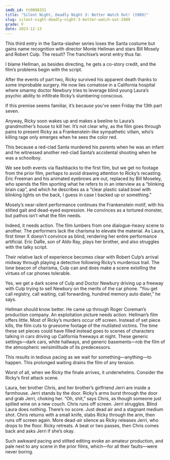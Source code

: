 ```yaml
---
imdb_id: tt0098331
title: "Silent Night, Deadly Night 3: Better Watch Out! (1989)"
slug: silent-night-deadly-night-3-better-watch-out-1989
grade: F
date: 2023-12-13
---
```


This third entry in the Santa-slasher series loses the Santa costume but gains name recognition with director Monte Hellman and stars Bill Mosely and Robert Culp. The result? The franchise’s worst entry thus far.

I blame Hellman, as besides directing, he gets a co-story credit, and the film’s problems begin with the script.

After the events of part two, Ricky survived his apparent death thanks to some improbable surgery. He now lies comatose in a California hospital where smarmy doctor Newbury tries to leverage blind young Laura’s psychic ability to infiltrate Ricky’s slumbering conscious.

If this premise seems familiar, it’s because you’ve seen Friday the 13th part seven.

Anyway, Ricky soon wakes up and makes a beeline to Laura’s grandmother’s house to kill her. It’s not clear why, as the film goes through pains to present Ricky as a Frankenstein-like sympathetic villain, who’s killing rage only emerges when he sees the color red.

This because a red-clad Santa murdered his parents when he was an infant and he witnessed another red-clad Santa’s accidental shooting when he was a schoolboy.

We see both events via flashbacks to the first film, but we get no footage from the prior film, perhaps to avoid drawing attention to Ricky’s recasting. Eric Freeman and his animated eyebrows are out, replaced by Bill Moseley, who spends the film sporting what he refers to in an interview as a “blinking brain cap”, and which he describes as a “clear plastic salad bowl with blinking lights on the back, I guess in case I backed up or something.”

Mosely’s near-silent performance continues the Frankenstein motif, with his stilted gait and dead-eyed expression. He convinces as a tortured monster, but pathos isn’t what the film needs.

Indeed, it needs action. The film lumbers from one dialogue-heavy scene to another. The performers lack the charisma to elevate the material. As Laura, first timer X doesn’t convince as blind, rendering her entire performance artificial. Eric DaRe, son of Aldo Ray, plays her brother, and also struggles with the talky script.

Their relative lack of experience becomes clear with Robert Culp’s arrival midway through playing a detective following Ricky’s murderous trail. The lone beacon of charisma, Culp can and does make a scene extolling the virtues of car phones tolerable.

Yes, we get a dark scene of Culp and Doctor Newbury driving up a freeway with Culp trying to sell Newbury on the merits of the car phone. “You get call registry, call waiting, call forwarding, hundred memory auto dialer,” he says.

Hellman should know better. He came up through Roger Coreman’s production company. An exploitation picture needs action. Hellman’s film offers little. Most of Ricky’s murders occur off screen. Instead of set piece kills, the film cuts to gruesome footage of the mutilated victims. The time these set pieces could have filled instead goes to scenes of characters talking in cars driving up California freeways at night. These generic settings—dark cars, white hallways, and generic basements—rob the film of the atmospheric verisimilitude of its predecessors.

This results in tedious pacing as we wait for something—anything—to happen. This prolonged waiting drains the film of any tension.

Worst of all, when we Ricky the finale arrives, it underwhelms. Consider the Ricky’s first attack scene.

Laura, her brother Chris, and her brother’s girlfriend Jerri are inside a farmhouse. Jerri stands by the door. Ricky’s arms burst through the door and grab Jerri, choking her. “Oh, shit,” says Chris, as though someone just spilled wine on a new couch. Chris runs off screen. Jerri struggles. Blind Laura does nothing. There’s no score. Just dead air and a stagnant medium shot. Chris returns with a small knife, stabs Ricky through the arm, then runs off screen again. More dead-air silence as Ricky releases Jerri, who drops to the floor. Ricky retreats. A beat or two passes, then Chris comes back and asks Jerri if she’s okay.

Such awkward pacing and stilted editing evoke an amateur production, and pale next to any scene in the prior films, which—for all their faults—were never boring.

